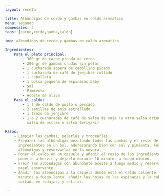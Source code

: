 ```yaml
---
layout: receta

title: Albóndigas de cerdo y gambas en caldo aromático
menu: segundo
comensales: 4
tags: [carne,cerdo,gamba,caldo]

img: albondigas-de-cerdo-y-gambas-en-caldo-aromatico

Ingredientes:
    Para el plato principal:
        - 300 gr de carne picada de cerdo
        - 200 gr de gambas crudas sin pelar
        - 1 cucharada sopera de cebollino picado
        - 1 cucharada de café de jenjibre rallado
        - 1 cebolleta
        - 1 bolsa pequeña de espinacas baby
        - Sal
        - Pimienta
        - Aceite de oliva
    Para el caldo:
        - 1 l de caldo de pollo o pescado
        - 2 semillas de anís estrellado
        - 1 trozo de jenjibre
        - 1 o 2 cucharadas de café de salsa de soja (u otra salsa oriental, como
          salsa de ostras o salsa teriyaki)

Pasos:
    - Limpiar las gambas, pelarlas y trocearlas.
    - Preparar las albóndigas mezclando todos las gambas y el resto de los
      ingredientes en un bol, aderezarando bien con sal y pimienta. Formar las
      albóndigas y reservarlas en la nevera.
    - Poner el caldo en un cazuela y añadir el resto de los ingredientes,
      ponerlo a hervir y dejarlo durante 10 minutos a fuego mínimo.
    - Freir las albóndigas con abundante aceite a fuego medio y reservar sobre
      papel absorvente.
    - Añadir las albóndigas a la cazuela donde está el caldo caliente. Dejarlo 5
      minutos a fuego lento, añadir las hojas de las espinacas y la cebolleta
      cortada en rodajas, y retirar.

---
```

